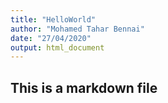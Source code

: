 ```yaml
---
title: "HelloWorld"
author: "Mohamed Tahar Bennai"
date: "27/04/2020"
output: html_document
---
```

## This is a markdown file